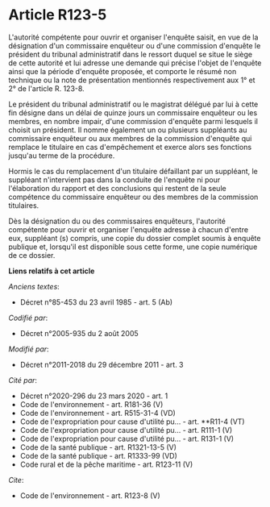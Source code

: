# Article R123-5

L'autorité compétente pour ouvrir et organiser l'enquête saisit, en vue de la désignation d'un commissaire enquêteur ou d'une
commission d'enquête le président du tribunal administratif dans le ressort duquel se situe le siège de cette autorité et lui
adresse une demande qui précise l'objet de l'enquête ainsi que la période d'enquête proposée, et comporte le résumé non
technique ou la note de présentation mentionnés respectivement aux 1° et 2° de l'article R. 123-8.

Le président du tribunal administratif ou le magistrat délégué par lui à cette fin désigne dans un délai de quinze jours un
commissaire enquêteur ou les membres, en nombre impair, d'une commission d'enquête parmi lesquels il choisit un président. Il
nomme également un ou plusieurs suppléants au commissaire enquêteur ou aux membres de la commission d'enquête qui remplace le
titulaire en cas d'empêchement et exerce alors ses fonctions jusqu'au terme de la procédure.

Hormis le cas du remplacement d'un titulaire défaillant par un suppléant, le suppléant n'intervient pas dans la conduite de
l'enquête ni pour l'élaboration du rapport et des conclusions qui restent de la seule compétence du commissaire enquêteur ou
des membres de la commission titulaires.

Dès la désignation du ou des commissaires enquêteurs, l'autorité compétente pour ouvrir et organiser l'enquête adresse à
chacun d'entre eux, suppléant (s) compris, une copie du dossier complet soumis à enquête publique et, lorsqu'il est
disponible sous cette forme, une copie numérique de ce dossier.

**Liens relatifs à cet article**

_Anciens textes_:

  - Décret n°85-453 du 23 avril 1985 - art. 5 (Ab)

_Codifié par_:

  - Décret n°2005-935 du 2 août 2005

_Modifié par_:

  - Décret n°2011-2018 du 29 décembre 2011 - art. 3

_Cité par_:

  - Décret n°2020-296 du 23 mars 2020 - art. 1
  - Code de l'environnement - art. R181-36 (V)
  - Code de l'environnement - art. R515-31-4 (VD)
  - Code de l'expropriation pour cause d'utilité pu... - art. **R11-4 (VT)
  - Code de l'expropriation pour cause d'utilité pu... - art. R111-1 (V)
  - Code de l'expropriation pour cause d'utilité pu... - art. R131-1 (V)
  - Code de la santé publique - art. R1321-13-5 (V)
  - Code de la santé publique - art. R1333-99 (VD)
  - Code rural et de la pêche maritime - art. R123-11 (V)

_Cite_:

  - Code de l'environnement - art. R123-8 (V)
